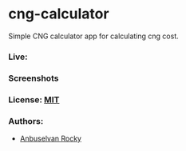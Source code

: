 # cng-calculator

Simple CNG calculator app for calculating cng cost.

### Live:

### Screenshots

### License: [MIT](/LICENSE)

### Authors:

- [Anbuselvan Rocky](https://fb.me/anburocky3)
